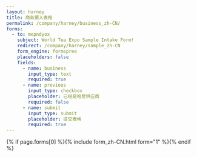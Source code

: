```yaml
---
layout: harney
title: 商务摄入表格
permalink: /company/harney/business_zh-CN/
forms:
  - to: mepndyox
    subject: World Tea Expo Sample Intake Form!
    redirect: /company/harney/sample_zh-CN
    form_engine: formspree
    placeholders: false
    fields: 
      - name: business
        input_type: text
        required: true
      - name: previous
        input_type: checkbox
        placeholder: 已经是哈尼供应商
        required: false
      - name: submit
        input_type: submit
        placeholder: 提交表格
        required: true
---
```



<div id="form-wrapper">
	

  {% if page.forms[0] %}{% include form_zh-CN.html form="1" %}{% endif %}





